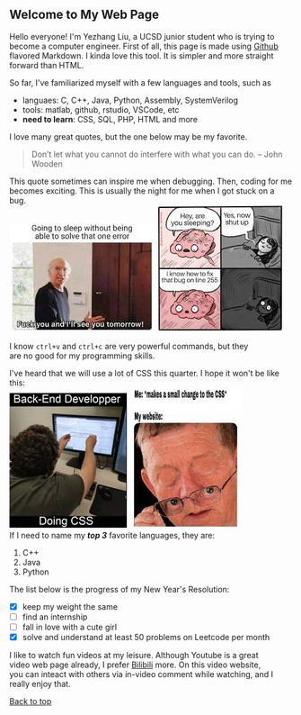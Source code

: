 ## Welcome to My Web Page

Hello everyone! I'm Yezhang Liu, a UCSD junior student who is trying to <br />
become a computer engineer. First of all, this page is made using [Github](https://github.com/) <br />
flavored Markdown. I kinda love this tool. It is simpler and more straight <br />
forward than HTML.

So far, I've familiarized myself with a few languages and tools, such as 
- languaes: C, C++, Java, Python, Assembly, SystemVerilog
- tools: matlab, github, rstudio, VSCode, etc
- **need to learn**: CSS, SQL, PHP, HTML and more

I love many great quotes, but the one below may be my favorite. 
> Don’t let what you cannot do interfere with what you can do. – John Wooden

This quote sometimes can inspire me when debugging. Then, coding for me <br />
becomes exciting. This is usually the night for me when I got stuck on a bug.  
![meme3](./3.jfif)
![meme4](./4.jfif)  

I know `ctrl+v` and `ctrl+c` are very powerful commands, but they <br />
are no good for my programming skills.

I've heard that we will use a lot of CSS this quarter. 
I hope it won't be like this:  
![meme2](./meme2.jfif) ![meme1](./meme1.jfif)   
If I need to name my ***top 3*** favorite languages, they are:
1. C++
2. Java
3. Python  

The list below is the progress of my New Year's Resolution:
- [x] keep my weight the same
- [ ] find an internship
- [ ] fall in love with a cute girl
- [x] solve and understand at least 50 problems on Leetcode per month  

I like to watch fun videos at my leisure. Although Youtube is a great<br /> video web page already, 
I prefer [Bilibili](https://www.bilibili.com/) more. On this video website, <br />you can inteact with 
others via in-video comment while watching, and I really enjoy that.

[Back to top](#welcome-to-my-web-page)
